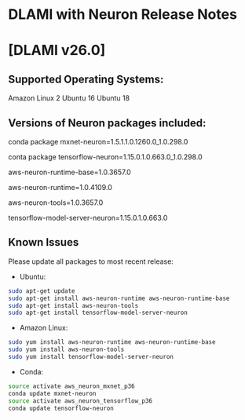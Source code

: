 # DLAMI with Neuron Release Notes

# [DLAMI v26.0]

## Supported Operating Systems:

Amazon Linux 2
Ubuntu 16
Ubuntu 18

## Versions of Neuron packages included:

conda package mxnet-neuron=1.5.1.1.0.1260.0_1.0.298.0

conta package tensorflow-neuron=1.15.0.1.0.663.0_1.0.298.0

aws-neuron-runtime-base=1.0.3657.0

aws-neuron-runtime=1.0.4109.0

aws-neuron-tools=1.0.3657.0

tensorflow-model-server-neuron=1.15.0.1.0.663.0



## Known Issues

Please update all packages to most recent release:

*  Ubuntu:

```bash
sudo apt-get update
sudo apt-get install aws-neuron-runtime aws-neuron-runtime-base
sudo apt-get install aws-neuron-tools
sudo apt-get install tensorflow-model-server-neuron
```

*  Amazon Linux:
```bash
sudo yum install aws-neuron-runtime aws-neuron-runtime-base
sudo yum install aws-neuron-tools
sudo yum install tensorflow-model-server-neuron
```

*  Conda:
```bash
source activate aws_neuron_mxnet_p36
conda update mxnet-neuron
source activate aws_neuron_tensorflow_p36
conda update tensorflow-neuron
```
